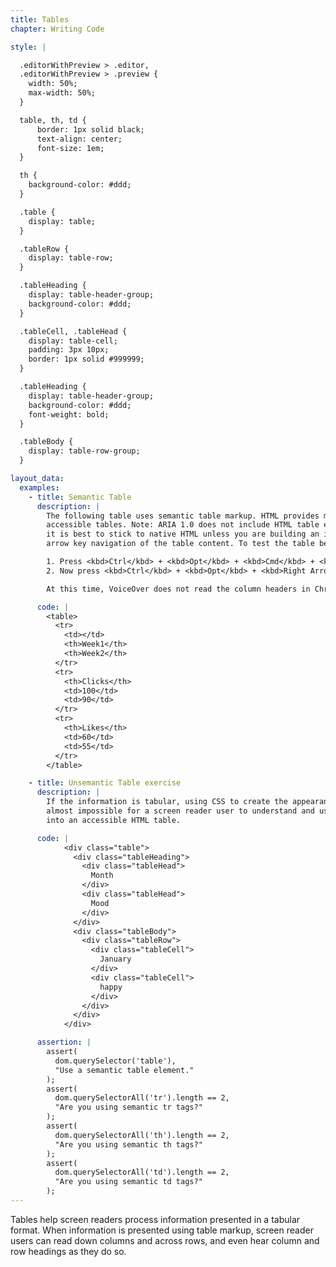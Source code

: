 ```yaml
---
title: Tables
chapter: Writing Code

style: |

  .editorWithPreview > .editor,
  .editorWithPreview > .preview {
    width: 50%;
    max-width: 50%;
  }

  table, th, td {
      border: 1px solid black;
      text-align: center;
      font-size: 1em;
  }

  th {
    background-color: #ddd;
  }

  .table {
    display: table;
  }

  .tableRow {
    display: table-row;
  }

  .tableHeading {
    display: table-header-group;
    background-color: #ddd;
  }

  .tableCell, .tableHead {
    display: table-cell;
    padding: 3px 10px;
    border: 1px solid #999999;
  }

  .tableHeading {
    display: table-header-group;
    background-color: #ddd;
    font-weight: bold;
  }

  .tableBody {
    display: table-row-group;
  }

layout_data:
  examples:
    - title: Semantic Table
      description: |
        The following table uses semantic table markup. HTML provides many elements and attributes to create fully
        accessible tables. Note: ARIA 1.0 does not include HTML table equivalence; that is coming in ARIA 1.1. So
        it is best to stick to native HTML unless you are building an interactive grid that includes two-dimensional
        arrow key navigation of the table content. To test the table below with VoiceOver:

        1. Press <kbd>Ctrl</kbd> + <kbd>Opt</kbd> + <kbd>Cmd</kbd> + <kbd>h</kbd> repeatedly until you reach the Editor Output region.
        2. Now press <kbd>Ctrl</kbd> + <kbd>Opt</kbd> + <kbd>Right Arrow</kbd> repeatedly to navigate the table cells.

        At this time, VoiceOver does not read the column headers in Chrome. However, VoiceOver does read them in Safari. Windows screen readers typically read column and row headers as well.

      code: |
        <table>
          <tr>
            <td></td>
            <th>Week1</th>
            <th>Week2</th>
          </tr>
          <tr>
            <th>Clicks</th>
            <td>100</td>
            <td>90</td>
          </tr>
          <tr>
            <th>Likes</th>
            <td>60</td>
            <td>55</td>
          </tr>
        </table>

    - title: Unsemantic Table exercise
      description: |
        If the information is tabular, using CSS to create the appearance of a table makes the information
        almost impossible for a screen reader user to understand and use. Convert the following tabular data
        into an accessible HTML table.

      code: |
            <div class="table">
              <div class="tableHeading">
                <div class="tableHead">
                  Month
                </div>
                <div class="tableHead">
                  Mood
                </div>
              </div>
              <div class="tableBody">
                <div class="tableRow">
                  <div class="tableCell">
                    January
                  </div>
                  <div class="tableCell">
                    happy
                  </div>
                </div>
              </div>
            </div>

      assertion: |
        assert(
          dom.querySelector('table'),
          "Use a semantic table element."
        );
        assert(
          dom.querySelectorAll('tr').length == 2,
          "Are you using semantic tr tags?"
        );
        assert(
          dom.querySelectorAll('th').length == 2,
          "Are you using semantic th tags?"
        );
        assert(
          dom.querySelectorAll('td').length == 2,
          "Are you using semantic td tags?"
        );
---
```

Tables help screen readers process information presented in a tabular format.
When information is presented using table markup, screen reader users can
read down columns and across rows, and even hear column and row headings as they do so.

